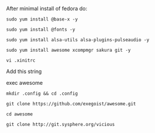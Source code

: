 After minimal install of fedora do:

`sudo yum install @base-x -y`

`sudo yum install @fonts -y`

`sudo yum install alsa-utils alsa-plugins-pulseaudio -y`

`sudo yum install awesome xcompmgr sakura git -y`

`vi .xinitrc`

Add this string

exec awesome

`mkdir .config && cd .config`

`git clone https://github.com/exegoist/awesome.git`

`cd awesome`

`git clone http://git.sysphere.org/vicious`

